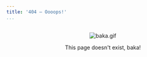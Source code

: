 ```yaml
---
title: '404 – Oooops!'
...
```


<br>
<div style="text-align:center"><img src="/img/baka.gif" alt="baka.gif"/></div>

<p style="text-align:center">This page doesn't exist, baka!</p>
